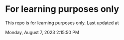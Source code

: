 # For learning purposes only
This repo is for learning purposes only.
Last updated at

Monday, August 7, 2023 2:15:50 PM

